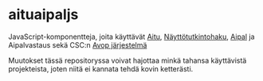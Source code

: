 aituaipaljs
===========

JavaScript-komponentteja, joita käyttävät [Aitu](https://github.com/Opetushallitus/aitu), [Näyttötutkintohaku](https://github.com/Opetushallitus/aituhaku), [Aipal](https://github.com/Opetushallitus/aipal) ja Aipalvastaus sekä CSC:n [Avop järjestelmä](https://github.com/CSC-IT-Center-for-Science/avop)

Muutokset tässä repositoryssa voivat hajottaa minkä tahansa käyttävistä projekteista, joten niitä ei kannata tehdä kovin ketterästi.



